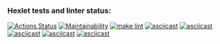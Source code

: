 ### Hexlet tests and linter status:
[![Actions Status](https://github.com/RomanUtolin/python-project-lvl1/workflows/hexlet-check/badge.svg)](https://github.com/RomanUtolin/python-project-lvl1/actions)
[![Maintainability](https://api.codeclimate.com/v1/badges/280b450f90dc15c23922/maintainability)](https://codeclimate.com/github/RomanUtolin/python-project-lvl1/maintainability)
[![make lint](https://github.com/RomanUtolin/python-project-lvl1/actions/workflows/makefile.yml/badge.svg)](https://github.com/RomanUtolin/python-project-lvl1/actions/workflows/makefile.yml)
[![asciicast](https://asciinema.org/a/LKHsRuuXAb9XloE3hNTsLuor4.svg)](https://asciinema.org/a/LKHsRuuXAb9XloE3hNTsLuor4)
[![asciicast](https://asciinema.org/a/458921.svg)](https://asciinema.org/a/458921)
[![asciicast](https://asciinema.org/a/459504.svg)](https://asciinema.org/a/459504)
[![asciicast](https://asciinema.org/a/459922.svg)](https://asciinema.org/a/459922)
[![asciicast](https://asciinema.org/a/460542.svg)](https://asciinema.org/a/460542)
